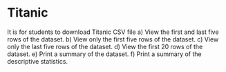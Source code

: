# Titanic
It is for students to download Titanic CSV file
a) View the first and last five rows of the dataset.
b) View only the first five rows of the dataset.
c) View only the last five rows of the dataset.
d) View the first 20 rows of the dataset.
e) Print a summary of the dataset.
f) Print a summary of the descriptive statistics.
